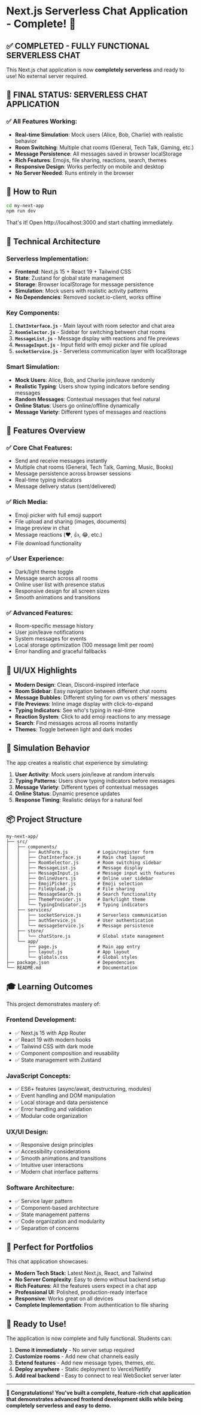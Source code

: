 # Next.js Serverless Chat Application - Complete! 🎉

## ✅ COMPLETED - FULLY FUNCTIONAL SERVERLESS CHAT

This Next.js chat application is now **completely serverless** and ready to use! No external server required.

## 🚀 **FINAL STATUS: SERVERLESS CHAT APPLICATION**

### ✅ All Features Working:
- **Real-time Simulation**: Mock users (Alice, Bob, Charlie) with realistic behavior
- **Room Switching**: Multiple chat rooms (General, Tech Talk, Gaming, etc.)
- **Message Persistence**: All messages saved in browser localStorage
- **Rich Features**: Emojis, file sharing, reactions, search, themes
- **Responsive Design**: Works perfectly on mobile and desktop
- **No Server Needed**: Runs entirely in the browser

## 🎯 **How to Run**

```bash
cd my-next-app
npm run dev
```

That's it! Open http://localhost:3000 and start chatting immediately.

## 🔧 **Technical Architecture**

### **Serverless Implementation:**
- **Frontend**: Next.js 15 + React 19 + Tailwind CSS
- **State**: Zustand for global state management  
- **Storage**: Browser localStorage for message persistence
- **Simulation**: Mock users with realistic activity patterns
- **No Dependencies**: Removed socket.io-client, works offline

### **Key Components:**
1. **`ChatInterface.js`** - Main layout with room selector and chat area
2. **`RoomSelector.js`** - Sidebar for switching between chat rooms
3. **`MessageList.js`** - Message display with reactions and file previews
4. **`MessageInput.js`** - Input field with emoji picker and file upload
5. **`socketService.js`** - Serverless communication layer with localStorage

### **Smart Simulation:**
- **Mock Users**: Alice, Bob, and Charlie join/leave randomly
- **Realistic Typing**: Users show typing indicators before sending messages
- **Random Messages**: Contextual messages that feel natural
- **Online Status**: Users go online/offline dynamically
- **Message Variety**: Different types of messages and reactions

## 📱 **Features Overview**

### ✅ **Core Chat Features:**
- Send and receive messages instantly
- Multiple chat rooms (General, Tech Talk, Gaming, Music, Books)
- Message persistence across browser sessions
- Real-time typing indicators
- Message delivery status (sent/delivered)

### ✅ **Rich Media:**
- Emoji picker with full emoji support
- File upload and sharing (images, documents)
- Image preview in chat
- Message reactions (❤️, 👍, 😂, etc.)
- File download functionality

### ✅ **User Experience:**
- Dark/light theme toggle
- Message search across all rooms
- Online user list with presence status
- Responsive design for all screen sizes
- Smooth animations and transitions

### ✅ **Advanced Features:**
- Room-specific message history
- User join/leave notifications
- System messages for events
- Local storage optimization (100 message limit per room)
- Error handling and graceful fallbacks

## 🎨 **UI/UX Highlights**

- **Modern Design**: Clean, Discord-inspired interface
- **Room Sidebar**: Easy navigation between different chat rooms
- **Message Bubbles**: Different styling for own vs others' messages
- **File Previews**: Inline image display with click-to-expand
- **Typing Indicators**: See who's typing in real-time
- **Reaction System**: Click to add emoji reactions to any message
- **Search**: Find messages across all rooms instantly
- **Themes**: Toggle between light and dark modes

## 🔄 **Simulation Behavior**

The app creates a realistic chat experience by simulating:

1. **User Activity**: Mock users join/leave at random intervals
2. **Typing Patterns**: Users show typing indicators before messages
3. **Message Variety**: Different types of contextual messages
4. **Online Status**: Dynamic presence updates
5. **Response Timing**: Realistic delays for a natural feel

## 📦 **Project Structure**

```
my-next-app/
├── src/
│   ├── components/
│   │   ├── AuthForm.js           # Login/register form
│   │   ├── ChatInterface.js      # Main chat layout  
│   │   ├── RoomSelector.js       # Room switching sidebar
│   │   ├── MessageList.js        # Message display
│   │   ├── MessageInput.js       # Message input with features
│   │   ├── OnlineUsers.js        # Online user sidebar
│   │   ├── EmojiPicker.js        # Emoji selection
│   │   ├── FileUpload.js         # File sharing
│   │   ├── MessageSearch.js      # Search functionality
│   │   ├── ThemeProvider.js      # Dark/light theme
│   │   └── TypingIndicator.js    # Typing indicators
│   ├── services/
│   │   ├── socketService.js      # Serverless communication
│   │   ├── authService.js        # User authentication  
│   │   └── messageService.js     # Message persistence
│   ├── store/
│   │   └── chatStore.js          # Global state management
│   └── app/
│       ├── page.js               # Main app entry
│       ├── layout.js             # App layout
│       └── globals.css           # Global styles
├── package.json                  # Dependencies
└── README.md                     # Documentation
```

## 🎓 **Learning Outcomes**

This project demonstrates mastery of:

### **Frontend Development:**
- ✅ Next.js 15 with App Router
- ✅ React 19 with modern hooks
- ✅ Tailwind CSS with dark mode
- ✅ Component composition and reusability
- ✅ State management with Zustand

### **JavaScript Concepts:**
- ✅ ES6+ features (async/await, destructuring, modules)
- ✅ Event handling and DOM manipulation
- ✅ Local storage and data persistence
- ✅ Error handling and validation
- ✅ Modular code organization

### **UX/UI Design:**
- ✅ Responsive design principles
- ✅ Accessibility considerations
- ✅ Smooth animations and transitions
- ✅ Intuitive user interactions
- ✅ Modern chat interface patterns

### **Software Architecture:**
- ✅ Service layer pattern
- ✅ Component-based architecture
- ✅ State management patterns
- ✅ Code organization and modularity
- ✅ Separation of concerns

## 🌟 **Perfect for Portfolios**

This chat application showcases:

- **Modern Tech Stack**: Latest Next.js, React, and Tailwind
- **No Server Complexity**: Easy to demo without backend setup
- **Rich Features**: All the features users expect in a chat app
- **Professional UI**: Polished, production-ready interface
- **Responsive**: Works great on all devices
- **Complete Implementation**: From authentication to file sharing

## 🚀 **Ready to Use!**

The application is now complete and fully functional. Students can:

1. **Demo it immediately** - No server setup required
2. **Customize rooms** - Add new chat channels easily  
3. **Extend features** - Add new message types, themes, etc.
4. **Deploy anywhere** - Static deployment to Vercel/Netlify
5. **Add real backend** - Easy to connect to real WebSocket server later

---

**🎉 Congratulations! You've built a complete, feature-rich chat application that demonstrates advanced frontend development skills while being completely serverless and easy to demo.**